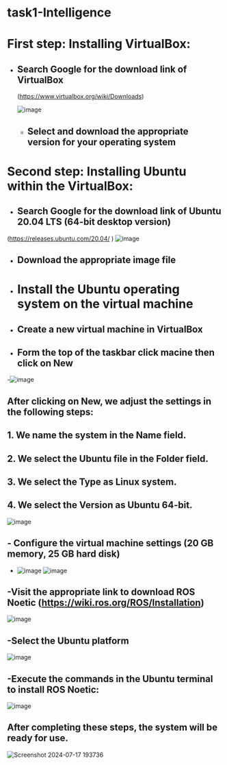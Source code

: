 # task1-Intelligence
# First step: Installing VirtualBox:
- ## Search Google for the download link of VirtualBox
  (https://www.virtualbox.org/wiki/Downloads)


  ![image](https://github.com/user-attachments/assets/fe9d424c-5f28-4efc-b3c2-52bfdf4bf333)
  - ## Select and download the appropriate version for your operating system
 
 # Second step: Installing Ubuntu within the VirtualBox:
- ## Search Google for the download link of Ubuntu 20.04 LTS (64-bit desktop version)
(https://releases.ubuntu.com/20.04/ )
![image](https://github.com/user-attachments/assets/ffff0f33-b25e-451d-8a66-79c56c36cc58)
- ## Download the appropriate image file
- # Install the Ubuntu operating system on the virtual machine
- ## Create a new virtual machine in VirtualBox
- ## Form the top of the taskbar click macine then click on New
-![image](https://github.com/user-attachments/assets/24cf033c-be3b-448a-ad06-c4afb2b7537e)
## After clicking on New, we adjust the settings in the following steps:
## 1. We name the system in the Name field.
## 2. We select the Ubuntu file in the Folder field.
## 3. We select the Type as Linux system.
## 4. We select the Version as Ubuntu 64-bit.
![image](https://github.com/user-attachments/assets/9f85bd6d-d46f-4ef2-9e29-51cf6b573f89)

## - Configure the virtual machine settings (20 GB memory, 25 GB hard disk)
- ![image](https://github.com/user-attachments/assets/542c11e2-3e29-4c5d-a207-f5cd56e47f1b)
![image](https://github.com/user-attachments/assets/efcc9f9a-ea51-437e-83b6-8332d84f6e74)


## -Visit the appropriate link to download ROS Noetic (https://wiki.ros.org/ROS/Installation)
![image](https://github.com/user-attachments/assets/b224cf6d-a752-49dd-b600-c16af05a1ad2)
## -Select the Ubuntu platform
![image](https://github.com/user-attachments/assets/319a5d6d-5c15-47b7-88d4-9b450f5d6c6a)
## -Execute the commands in the Ubuntu terminal to install ROS Noetic:
![image](https://github.com/user-attachments/assets/1e62e82f-ecf2-4be7-820d-10ac07a9688c)
## After completing these steps, the system will be ready for use.
![Screenshot 2024-07-17 193736](https://github.com/user-attachments/assets/a08e7bea-5015-4c8e-9b6f-4efcbea033e0)





  
